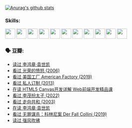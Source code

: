 
[![Anurag's github stats](https://github-readme-stats.vercel.app/api?username=w940853815)](https://github.com/anuraghazra/github-readme-stats)

### Skills:

<code><img height="32" src="https://cdn.jsdelivr.net/npm/simple-icons@v5/icons/python.svg"></code>
<code><img height="32" src="https://cdn.jsdelivr.net/npm/simple-icons@v5/icons/javascript.svg"></code>
<code><img height="32" src="https://cdn.jsdelivr.net/npm/simple-icons@v5/icons/django.svg"></code>
<code><img height="32" src="https://cdn.jsdelivr.net/npm/simple-icons@v5/icons/flask.svg"></code>
<code><img height="32" src="https://cdn.jsdelivr.net/npm/simple-icons@v5/icons/vuetify.svg"></code>
<code><img height="32" src="https://cdn.jsdelivr.net/npm/simple-icons@v5/icons/git.svg"></code>
<code><img height="32" src="https://cdn.jsdelivr.net/npm/simple-icons@v5/icons/docker.svg"></code>
<code><img height="32" src="https://cdn.jsdelivr.net/npm/simple-icons@v5/icons/postgresql.svg"></code>
<code><img height="32" src="https://cdn.jsdelivr.net/npm/simple-icons@v5/icons/elasticsearch.svg"></code>
<code><img height="32" src="https://cdn.jsdelivr.net/npm/simple-icons@v5/icons/macos.svg"></code>
<code><img height="32" src="https://cdn.jsdelivr.net/npm/simple-icons@v5/icons/linux.svg"></code>

### 🗣 豆瓣:

<!-- DOUBAN-ACTIVITIES:START -->
- [读过 李鸿章·袁世凯](https://www.douban.com/people/136069238/status/3761877441/?_i=44812282)
- [看过 光荣的愤怒‎ (2006)](https://www.douban.com/people/136069238/status/3761756079/?_i=44812282)
- [看过 美国工厂 American Factory‎ (2019)](https://www.douban.com/people/136069238/status/3755217209/?_i=44812282)
- [看过 私人订制‎ (2013)](https://www.douban.com/people/136069238/status/3754213881/?_i=44812282)
- [在读 HTML5 Canvas开发详解 Web前端开发精品课](https://www.douban.com/people/136069238/status/3753058718/?_i=44812282)
- [看过 李茂扮太子‎ (2022)](https://www.douban.com/people/136069238/status/3752867740/?_i=44812282)
- [看过 走向共和‎ (2003)](https://www.douban.com/people/136069238/status/3752592231/?_i=44812282)
- [在读 李鸿章·袁世凯](https://www.douban.com/people/136069238/status/3751912061/?_i=44812282)
- [看过 无罪谋杀：科林尼案 Der Fall Collini‎ (2019)](https://www.douban.com/people/136069238/status/3751300288/?_i=44812282)
- [读过 强风吹拂](https://www.douban.com/people/136069238/status/3749992005/?_i=44812282)
<!-- DOUBAN-ACTIVITIES:END -->
<!--
**w940853815/w940853815** is a ✨ _special_ ✨ repository because its `README.md` (this file) appears on your GitHub profile.

Here are some ideas to get you started:

- 🔭 I’m currently working on ...
- 🌱 I’m currently learning ...
- 👯 I’m looking to collaborate on ...
- 🤔 I’m looking for help with ...
- 💬 Ask me about ...
- 📫 How to reach me: ...
- 😄 Pronouns: ...
- ⚡ Fun fact: ...
-->
